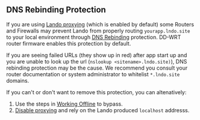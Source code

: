 DNS Rebinding Protection
------------------------

If you are using [Lando proxying](./../config/proxy.md) (which is enabled by default) some Routers and Firewalls may prevent Lando from properly routing `yourapp.lndo.site` to your local environment through [DNS Rebinding](https://en.wikipedia.org/wiki/DNS_rebinding) protection. DD-WRT router firmware enables this protection by default.

If you are seeing failed URLs (they show up in red) after app start up and you are unable to look up the url (`nslookup <sitename>.lndo.site)`), DNS rebinding protection may be the cause. We recommend you consult your router documentation or system administrator to whitelist `*.lndo.site` domains.

If you can't or don't want to remove this protection, you can altenatively:

1.  Use the steps in [Working Offline](./../config/proxy.html#working-offline-or-using-custom-domains) to bypass.
2.  [Disable proxying](./../config/proxy.html#configuration) and rely on the Lando produced `localhost` addresss.
